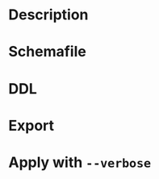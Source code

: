# Description

<!--
Please be sure to write the following information:
(以下の情報を必ず書いてください)

* Commands and arguments when executing Ridgepole
* What wasn't as expected?
* Middleware versions
  * Ridgepole
  * Ruby
  * Rails/Active Record
  * MySQL/PostgreSQL
-->

# Schemafile

<!--
The content of the Schemafile you are trying to apply.
-->

# DDL

<!--
DDL for the schema you are trying to change.
(Using mysqldump/pg_dump, etc.)
-->

# Export

<!--
Output of `ridgepole --export`.
-->

# Apply with `--verbose`

<!--
Output of `ridgepole --apply --verbose`.
-->
